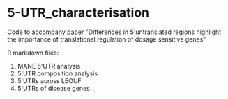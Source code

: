 # 5-UTR_characterisation

Code to accompany paper "Differences in 5'untranslated regions highlight the importance of translational regulation of dosage sensitive genes"

R markdown files:
1. MANE 5'UTR analysis
2. 5'UTR composition analysis
3. 5'UTRs across LEOUF
4. 5'UTRs of disease genes
